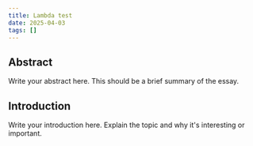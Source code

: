 ```yaml
---
title: Lambda test
date: 2025-04-03
tags: []
---
```


## Abstract

Write your abstract here. This should be a brief summary of the essay.

## Introduction

Write your introduction here. Explain the topic and why it's interesting or important.

